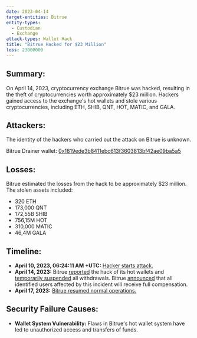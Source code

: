 ```yaml
---
date: 2023-04-14
target-entities: Bitrue
entity-types:
  - Custodian
  - Exchange
attack-types: Wallet Hack
title: "Bitrue Hacked for $23 Million"
loss: 23000000
---
```


## Summary:

On April 14, 2023, cryptocurrency exchange Bitrue was hacked, resulting in the theft of cryptocurrencies worth approximately $23 million. Hackers gained access to the exchange's hot wallets and stole various cryptocurrencies, including ETH, SHIB, QNT, HOT, MATIC, and GALA.

## Attackers:

The identity of the hackers who carried out the attack on Bitrue is unknown.

Bitrue Drainer wallet: [0x1819ede3b8411ebc613f3603813bf42ae09ba5a5](https://etherscan.io/address/0x1819ede3b8411ebc613f3603813bf42ae09ba5a5)

## Losses:

Bitrue estimated the losses from the hack to be approximately $23 million. The stolen assets included:

- 320 ETH
- 173,000 QNT
- 172,55B SHIB
- 756,15M HOT
- 310,000 MATIC
- 46,4M GALA

## Timeline:

- **April 10, 2023, 06:24:11 AM +UTC:** [Hacker starts attack.](https://etherscan.io/tx/0xb2d67a63fce88958dc4cb75cda5f174be56c23f562dd3b41633021127102c2f0)
- **April 14, 2023:** Bitrue [reported](https://twitter.com/BitrueOfficial/status/1646811220543168512) the hack of its hot wallets and [temporarily suspended](https://twitter.com/BitrueOfficial/status/1646811224104136705) all withdrawals. Bitrue [announced](https://support.bitrue.com/hc/en-001/articles/17538384324121) that all identified users affected by this incident will receive full compensation.
- **April 17, 2023:** [Bitrue resumed normal operations.](https://support.bitrue.com/hc/en-001/articles/17617922874649-Update-on-Bitrue-s-Security-Breach-17-04-2023-)

## Security Failure Causes:

- **Wallet System Vulnerability:** Flaws in Bitrue's hot wallet system have led to unauthorized access and transfers of funds.
